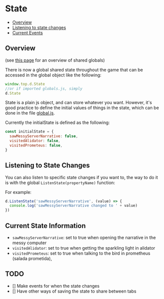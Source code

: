 State
=====

- [Overview](#overview)
- [Listening to state changes](#listening-to-events)
- [Current Events](#current-state-information)

Overview
--------

(see [this page](/docs/Sharing.md) for an overview of shared globals)

There is now a global shared state throughout the game that can be accessed in the global object like the following:

```js
window.top.d.State
//or if imported globals.js, simply
d.State
```

State is a plain js object, and can store whatever you want. However, it's good practice to define the initial values of things in the state, which can be done in the file [global.js](../global.js).

Currently the initialState is defined as the following:
```js
const initialState = {
  sawMessyServerNarrative: false,
  visitedAlidator: false,
  visitedPrometeus: false,
}
```

Listening to State Changes
--------------------------

You can also listen to specific state changes if you want to, the way to do it is with the global `ListenState(propertyName)` function:

For example:

```js
d.ListenState('sawMessyServerNarrative', (value) => {
  console.log('sawMessyServerNarrative changed to ' + value)
})
```

Current State Information
-------------------------

  - `sawMessyServerNarrative`: set to true when opening the narrative in the messy computer
  - `visitedAlidator`: set to true when getting the sparkling light in alidator
  - `visitedPrometeus`: set to true when talking to the bird in prometheus (salada prometida),

TODO
----

 - [] Make events for when the state changes
 - [] Have other ways of saving the state to share between tabs
